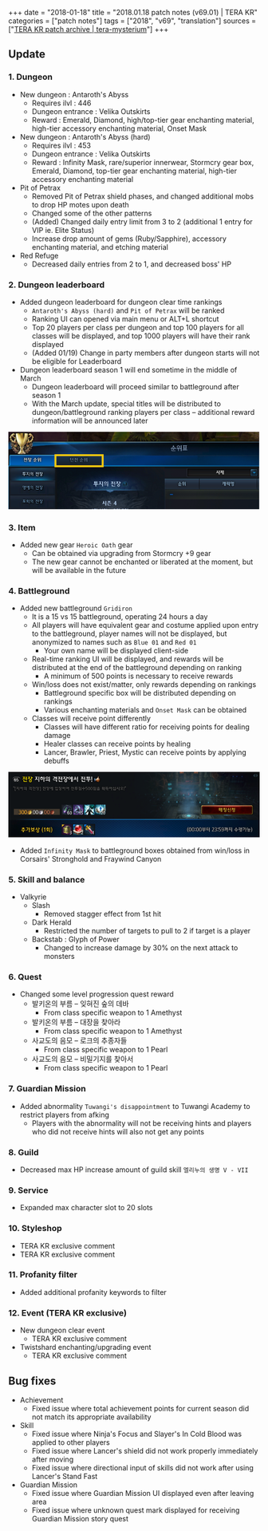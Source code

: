 +++
date = "2018-01-18"
title = "2018.01.18 patch notes (v69.01) | TERA KR"
categories = ["patch notes"]
tags = ["2018", "v69", "translation"]
sources = ["[TERA KR patch archive | tera-mysterium](/ko/patch/2018/v69-01)"]
+++

[1]: /images/patch/v69-01_1.png
[2]: /images/patch/v69-01_2.png

## Update

### **1.** Dungeon
- New dungeon : Antaroth's Abyss
  - Requires ilvl : 446
  - Dungeon entrance : Velika Outskirts
  - Reward : Emerald, Diamond, high/top-tier gear enchanting material, high-tier accessory enchanting material, Onset Mask
- New dungeon : Antaroth's Abyss (hard)
  - Requires ilvl : 453
  - Dungeon entrance : Velika Outskirts
  - Reward : Infinity Mask, rare/superior innerwear, Stormcry gear box, Emerald, Diamond, top-tier gear enchanting material, high-tier accessory enchanting material
- Pit of Petrax
  - Removed Pit of Petrax shield phases, and changed additional mobs to drop HP motes upon death
  - Changed some of the other patterns
  - (Added) Changed daily entry limit from 3 to 2 (additional 1 entry for VIP ie. Elite Status)
  - Increase drop amount of gems (Ruby/Sapphire), accessory enchanting material, and etching material
- Red Refuge
  - Decreased daily entries from 2 to 1, and decreased boss' HP

### **2.** Dungeon leaderboard
- Added dungeon leaderboard for dungeon clear time rankings
  - `Antaroth's Abyss (hard)` and `Pit of Petrax` will be ranked
  - Ranking UI can opened via main menu or ALT+L shortcut
  - Top 20 players per class per dungeon and top 100 players for all classes will be displayed, and top 1000 players will have their rank displayed
  - (Added 01/19) Change in party members after dungeon starts will not be eligible for Leaderboard
- Dungeon leaderboard season 1 will end sometime in the middle of March
  - Dungeon leaderboard will proceed similar to battleground after season 1
  - With the March update, special titles will be distributed to dungeon/battleground ranking players per class – additional reward information will be announced later

![1]

### **3.** Item
- Added new gear `Heroic Oath` gear
  - Can be obtained via upgrading from Stormcry +9 gear
  - The new gear cannot be enchanted or liberated at the moment, but will be available in the future

### **4.** Battleground
- Added new battleground `Gridiron`
  - It is a 15 vs 15 battleground, operating 24 hours a day
  - All players will have equivalent gear and costume applied upon entry to the battleground, player names will not be displayed, but anonymized to names such as `Blue 01` and `Red 01`
    - Your own name will be displayed client-side
  - Real-time ranking UI will be displayed, and rewards will be distributed at the end of the battleground depending on ranking
    - A minimum of 500 points is necessary to receive rewards
  - Win/loss does not exist/matter, only rewards depending on rankings
    - Battleground specific box will be distributed depending on rankings
    - Various enchanting materials and `Onset Mask` can be obtained
  - Classes will receive point differently
    - Classes will have different ratio for receiving points for dealing damage
    - Healer classes can receive points by healing
    - Lancer, Brawler, Priest, Mystic can receive points by applying debuffs

![2]

- Added `Infinity Mask` to battleground boxes obtained from win/loss in Corsairs' Stronghold and Fraywind Canyon

### **5.** Skill and balance
- Valkyrie
  - Slash
    - Removed stagger effect from 1st hit
  - Dark Herald
    - Restricted the number of targets to pull to 2 if target is a player
  - Backstab : Glyph of Power
    - Changed to increase damage by 30% on the next attack to monsters

### **6.** Quest
- Changed some level progression quest reward
  - 발키온의 부름 – 잊혀진 숲의 데바
    - From class specific weapon to 1 Amethyst
  - 발키온의 부름 – 대장을 찾아라
    - From class specific weapon to 1 Amethyst
  - 사교도의 음모 – 로크의 추종자들
    - From class specific weapon to 1 Pearl
  - 사교도의 음모 – 비밀기지를 찾아서
    - From class specific weapon to 1 Pearl

### **7.** Guardian Mission
- Added abnormality `Tuwangi's disappointment` to Tuwangi Academy to restrict players from afking
  - Players with the abnormality will not be receiving hints and players who did not receive hints will also not get any points 

### **8.** Guild
- Decreased max HP increase amount of guild skill `엘리누의 생명 V - VII`

### **9.** Service
- Expanded max character slot to 20 slots

### **10.** Styleshop
- TERA KR exclusive comment
- TERA KR exclusive comment

### **11.** Profanity filter
- Added additional profanity keywords to filter

### **12.** Event (TERA KR exclusive)
  - New dungeon clear event
    - TERA KR exclusive comment
  - Twistshard enchanting/upgrading event
    - TERA KR exclusive comment

## Bug fixes

- Achievement
  - Fixed issue where total achievement points for current season did not match its appropriate availability
- Skill
  - Fixed issue where Ninja's Focus and Slayer's In Cold Blood was applied to other players
  - Fixed issue where Lancer's shield did not work properly immediately after moving
  - Fixed issue where directional input of skills did not work after using Lancer's Stand Fast
- Guardian Mission
  - Fixed issue where Guardian Mission UI displayed even after leaving area
  - Fixed issue where unknown quest mark displayed for receiving Guardian Mission story quest
